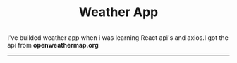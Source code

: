 <h1 align=center>Weather App</h1>
<img src="https://user-images.githubusercontent.com/104409712/183269359-09f0b534-0676-4965-ab2d-7be6dd9a28dd.png" alt="" />
<p>I've builded weather app when i was learning React api's and axios.I got the api from <b>openweathermap.org</b></p>
<hr>
